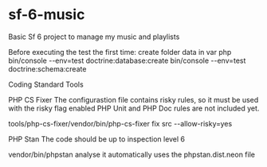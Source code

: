 # sf-6-music
Basic Sf 6 project to manage my music and playlists

Before executing the test the first time:
create folder data in var
php bin/console --env=test doctrine:database:create
bin/console --env=test doctrine:schema:create


Coding Standard Tools

PHP CS Fixer 
The configurastion file contains risky rules, so it must be used with the risky flag enabled
PHP Unit and PHP Doc rules are not included yet.

tools/php-cs-fixer/vendor/bin/php-cs-fixer fix src --allow-risky=yes 

PHP Stan
The code should be up to inspection level 6

vendor/bin/phpstan analyse
it automatically uses the phpstan.dist.neon file


